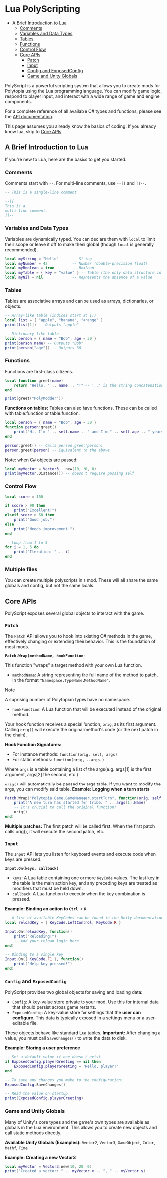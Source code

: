 # Lua PolyScripting

- [A Brief Introduction to Lua](#a-brief-introduction-to-lua)
  - [Comments](#comments)
  - [Variables and Data Types](#variables-and-data-types)
  - [Tables](#tables)
  - [Functions](#functions)
  - [Control Flow](#control-flow)
  - [Core APIs](#core-apis)
    - [Patch](#patch)
    - [Input](#input)
    - [Config and ExposedConfig](#config-and-exposedconfig)
    - [Game and Unity Globals](#game-and-unity-globals)

PolyScript is a powerful scripting system that allows you to create mods for Polytopia using the Lua programming language. You can modify game logic, respond to player input, and interact with a wide range of game and engine components.

For a complete reference of all available C# types and functions, please see the [API documentation](~/api/).

This page assumes you already know the basics of coding. If you already know lua, skip to [Core APIs](#core-apis)
## A Brief Introduction to Lua

If you're new to Lua, here are the basics to get you started.

### Comments

Comments start with `--`. For multi-line comments, use `--[[` and `]]--`.

```lua
-- This is a single-line comment

--[[
This is a
multi-line comment.
]]--
```

### Variables and Data Types

Variables are dynamically typed. You can declare them with `local` to limit their scope or leave it off to make them global (though `local` is generally recommended).

```lua
local myString = "Hello"      -- String
local myNumber = 42           -- Number (double-precision float)
local myBoolean = true        -- Boolean
local myTable = { key = "value" } -- Table (the only data structure in Lua)
local myNil = nil             -- Represents the absence of a value
```

### Tables

Tables are associative arrays and can be used as arrays, dictionaries, or objects.

```lua
-- Array-like table (indices start at 1!)
local list = { "apple", "banana", "orange" }
print(list[1]) -- Outputs "apple"

-- Dictionary-like table
local person = { name = "Bob", age = 30 }
print(person.name) -- Outputs "Bob"
print(person["age"]) -- Outputs 30
```

### Functions

Functions are first-class citizens.

```lua
local function greet(name)
    return "Hello, " .. name .. "!" -- '..' is the string concatenation operator
end

print(greet("PolyModder"))
```

**Functions on tables:**
Tables can also have functions. These can be called with table:function or table.function.

```lua
local person = { name = "Bob", age = 30 }
function person:greet()
    print("Hi, I'm " .. self.name .. " and I'm " .. self.age .. " years old.")
end

person:greet() -- Calls person.greet(person)
person.greet(person) -- Equivalent to the above
```

Note: when C# objects are passed:
```lua
local myVector = Vector3.__new(10, 20, 0)
print(myVector.Distance()) -- doesn't require passing self
```
### Control Flow

```lua
local score = 100

if score > 90 then
    print("Excellent!")
elseif score > 60 then
    print("Good job.")
else
    print("Needs improvement.")
end

-- Loop from 1 to 5
for i = 1, 5 do
    print("Iteration: " .. i)
end
```

### Multiple files

You can create multiple polyscripts in a mod. These will all share the same globals and config, but not the same locals.

## Core APIs

PolyScript exposes several global objects to interact with the game.

### `Patch`

The `Patch` API allows you to hook into existing C# methods in the game, effectively changing or extending their behavior. This is the foundation of most mods.

**`Patch.Wrap(methodName, hookFunction)`**

This function "wraps" a target method with your own Lua function.

*   `methodName`: A string representing the full name of the method to patch, in the format `"Namespace.TypeName.MethodName"`.
> [!NOTE]
> A suprising number of Polytopian types have no namespace.
*   `hookFunction`: A Lua function that will be executed instead of the original method.

Your hook function receives a special function, `orig`, as its first argument. Calling `orig()` will execute the original method's code (or the next patch in the chain).

**Hook Function Signatures:**

*   For instance methods: `function(orig, self, args)`
  *   For static methods: `function(orig, ..args.)`

Where `args` is a table containing a list of the args(e.g. args[1] is the first argument, args[2] the second, etc.)

`orig()` will automatically be passed the args table. If you want to modify the args, you can modify said table.
**Example: Logging when a turn starts**

```lua
Patch.Wrap("Polytopia.Game.GameManager.startTurn", function(orig, self, args)
    print("A new turn has started for tribe: " .. args[1].Name)
    -- It's crucial to call the original function!
    orig()
end)
```

**Multiple patches:**
The first patch will be called first. When the first patch calls orig(), it will execute the second patch, etc.

### `Input`

The `Input` API lets you listen for keyboard events and execute code when keys are pressed.

**`Input.On(keys, callback)`**

*   `keys`: A Lua table containing one or more `KeyCode` values. The last key in the table is the main action key, and any preceding keys are treated as modifiers that must be held down.
  *   `callback`: A Lua function to execute when the key combination is pressed.

**Example: Binding an action to `Ctrl + R`**

```lua
-- A list of available KeyCodes can be found in the Unity documentation.
local reloadKey = { KeyCode.LeftControl, KeyCode.R }

Input.On(reloadKey, function()
    print("Reloading!")
    -- Add your reload logic here
end)

-- Binding to a single key
Input.On({ KeyCode.F1 }, function()
    print("Help key pressed!")
end)
```

### `Config` and `ExposedConfig`

PolyScript provides two global objects for saving and loading data:

*   `Config`: A key-value store private to your mod. Use this for internal data that should persist across game restarts.
  *   `ExposedConfig`: A key-value store for settings that the **user can configure**. This data is typically exposed in a settings menu or a user-editable file.

These objects behave like standard Lua tables. **Important:** After changing a value, you must call `SaveChanges()` to write the data to disk.

**Example: Storing a user preference**

```lua
-- Set a default value if one doesn't exist
if ExposedConfig.playerGreeting == nil then
    ExposedConfig.playerGreeting = "Hello, player!"
end

-- To save any changes you make to the configuration:
ExposedConfig.SaveChanges()

-- Read the value on startup
print(ExposedConfig.playerGreeting)
```

### Game and Unity Globals

Many of Unity's core types and the game's own types are available as globals in the Lua environment. This allows you to create new objects and call static methods directly.

**Available Unity Globals (Examples):**
`Vector2`, `Vector3`, `GameObject`, `Color`, `Mathf`, `Time`

**Example: Creating a new Vector3**

```lua
local myVector = Vector3.new(10, 20, 0)
print("Created a vector: " .. myVector.x .. ", " .. myVector.y)
```
